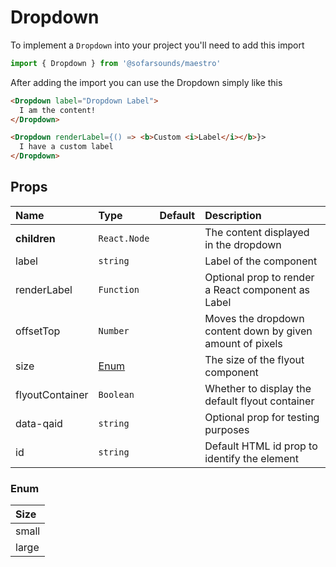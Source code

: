 # Dropdown

To implement a `Dropdown` into your project you'll need to add this import
```js
import { Dropdown } from '@sofarsounds/maestro'
```

After adding the import you can use the Dropdown simply like this
```html
<Dropdown label="Dropdown Label">
  I am the content!
</Dropdown>

<Dropdown renderLabel={() => <b>Custom <i>Label</i></b>}>
  I have a custom label
</Dropdown>
```

## Props

| Name            | Type          | Default         | Description                      |
| :------------   | :-----        | :-------------- | :------------------------------- |
| **children**    | `React.Node`  |                 | The content displayed in the dropdown
| label           | `string`      |                 | Label of the component
| renderLabel     | `Function`    |                 | Optional prop to render a React component as Label
| offsetTop       | `Number`      |                 | Moves the dropdown content down by given amount of pixels
| size            | [Enum](#enum) |                 | The size of the flyout component
| flyoutContainer | `Boolean`     |                 | Whether to display the default flyout container
| data-qaid       | `string`      |                 | Optional prop for testing purposes
| id              | `string`      |                 | Default HTML id prop to identify the element

### Enum

| Size  |
| :---  |
| small |
| large |

